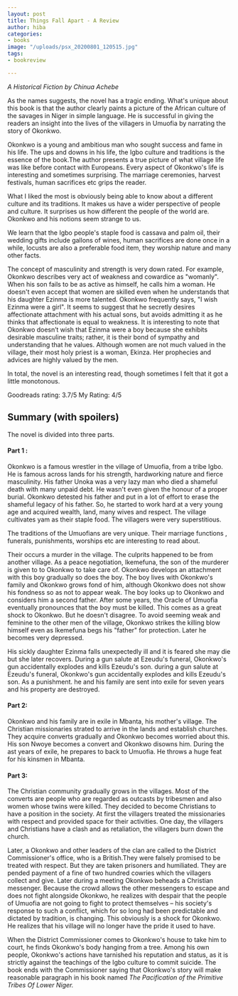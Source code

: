 ```yaml
---
layout: post
title: Things Fall Apart - A Review
author: hiba
categories:
- books
image: "/uploads/psx_20200801_120515.jpg"
tags:
- bookreview

---
```

_A Historical Fiction by Chinua Achebe_

As the names suggests, the novel has a tragic ending. What's unique about this book is that the author clearly paints a picture of the African culture of the savages in Niger in simple language. He is successful in giving the readers an insight into the lives of the villagers in Umuofia by narrating the story of Okonkwo.

Okonkwo is a young and ambitious man who sought success and fame in his life. The ups and downs in his life, the Igbo culture and traditions is the essence of the book.The author presents a true picture of what village life was like before contact with Europeans. Every aspect of Okonkwo's life is interesting and sometimes surprising. The marriage ceremonies, harvest festivals, human sacrifices etc grips the reader.

What I liked the most is obviously being able to know about a different culture and its traditions. It makes us have a wider perspective of people and culture. It surprises us how different the people of the world are. Okonkwo and his notions seem strange to us.

We learn that the Igbo people's staple food is cassava and palm oil, their wedding gifts include gallons of wines, human sacrifices are done once in a while, locusts are also a preferable food item, they worship nature and many other facts.

The concept of masculinity and strength is very down rated. For example, Okonkwo describes very act of weakness and cowardice as "womanly". When his son fails to be as active as himself, he calls him a woman. He doesn't even accept that women are skilled even when he understands that his daughter Ezinma is more talented. Okonkwo frequently says, "I wish Ezinma were a girl". It seems to suggest that he secretly desires affectionate attachment with his actual sons, but avoids admitting it as he thinks that affectionate is equal to weakness. It is interesting to note that Okonkwo doesn’t wish that Ezinma were a boy because she exhibits desirable masculine traits; rather, it is their bond of sympathy and understanding that he values. Although women are not much valued in the village, their most holy priest is  a woman, Ekinza. Her prophecies and advices are highly valued by the men.

In total, the novel is an interesting read, though sometimes I felt that it got a little monotonous.

Goodreads rating: 3.7/5                     My Rating: 4/5

## Summary (with spoilers)

The novel is divided into three parts.

#### Part 1 :

Okonkwo is a famous wrestler in the village of Umuofia, from a tribe Igbo. He is famous across lands for his strength, hardworking nature and fierce masculinity. His father Unoka was a very lazy man who died a shameful death with many unpaid debt. He wasn't even given the honour of a proper burial. Okonkwo detested his father and put in a lot of effort to erase the shameful legacy of his father. So, he started to work hard at a very young age and acquired wealth, land, many wives and respect. The village cultivates yam as their staple food. The villagers were very superstitious. 

The traditions of the Umuofians are very unique. Their marriage functions , funerals, punishments, worships etc are interesting to read about.

Their occurs a murder in the village. The culprits happened to be from another village. As a peace negotiation, Ikemefuna, the son of the murderer is given to to Okonkwo to take care of. Okonkwo develops an attachment with this boy gradually so does the boy. The boy lives with Okonkwo's family and Okonkwo grows fond of him, although Okonkwo does not show his fondness so as not to appear weak. The boy looks up to Okonkwo and considers him a second father. After some years,  the Oracle of Umuofia eventually pronounces that the boy must be killed. This comes as a great shock to Okonkwo. But he doesn't disagree. To avoid seeming weak and feminine to the other men of the village, Okonkwo strikes the killing blow himself even as Ikemefuna begs his "father" for protection. Later he becomes very depressed.

His sickly daughter Ezinma falls unexpectedly ill and it is feared she may die but she later recovers. During a gun salute at Ezeudu's funeral, Okonkwo's gun accidentally explodes and kills Ezeudu's son. during a gun salute at Ezeudu's funeral, Okonkwo's gun accidentally explodes and kills Ezeudu's son. As a punishment. he and his family are sent into exile for seven years and his property are destroyed.

#### Part 2:

Okonkwo and his family are in exile in Mbanta, his mother's village. The Christian missionaries strated to arrive in the lands and establish churches. They acquire converts gradually and Okonkwo becomes worried about this. His son Nwoye becomes a convert and Okonkwo disowns him. During the ast years of exile, he prepares to back to Umuofia. He throws a huge feat for his kinsmen in Mbanta.

#### Part 3:

The Christian community gradually grows in the villages. Most of the converts are people who are regarded as outcasts by tribesmen and also women whose twins were killed. They decided to become Christians to have a position in the society. At first the villagers treated the missionaries with respect and provided space for their activities. One day, the villagers and Christians have a clash and as retaliation, the villagers burn down the church.

Later, a Okonkwo and other leaders of the clan are called to the District Commissioner's office, who is a British.They were falsely promised to be treated with respect. But they are taken prisoners and humiliated. They are pended  payment of a fine of two hundred cowries which the villagers collect and give. Later during a meeting Okonkwo beheads a Christian messenger. Because the crowd allows the other messengers to escape and does not fight alongside Okonkwo, he realizes with despair that the people of Umuofia are not going to fight to protect themselves – his society's response to such a conflict, which for so long had been predictable and dictated by tradition, is changing. This obviously is a shock for Okonkwo. He realizes that his village will no longer have the pride it used to have.

When the District Commissioner comes to Okonkwo's house to take him to court, he finds Okonkwo's body hanging from a tree. Among his own people, Okonkwo's actions have tarnished his reputation and status, as it is strictly against the teachings of the Igbo culture to commit suicide. The book ends with the Commissioner saying that Okonkwo's story will make reasonable paragraph in his book named _The Pacification of the Primitive Tribes Of Lower Niger._